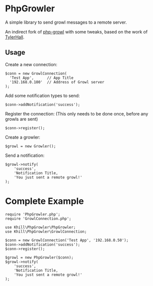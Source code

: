 PhpGrowler
==========

A simple library to send growl messages to a remote server.

An indirect fork of [php-growl](https://github.com/tylerhall/php-growl) with some tweaks, based on the work of [TylerHall](https://github.com/tylerhall).


Usage
-----

Create a new connection:
```
$conn = new GrowlConnection(
  'Test App',      // App Title
  '192.168.0.100'  // Address of Growl server
);
```     

Add some notification types to send:
```
$conn->addNotification('success');
```    

Register the connection: (This only needs to be done once, before any growls are sent)
```
$conn->register();
```    

Create a growler:
```
$growl = new Growler();
```    

Send a notification:
```
$growl->notify(
    'success',
    'Notification Title,
    'You just sent a remote growl!'
);
```   


Complete Example
================

```
require 'PhpGrowler.php';
require 'GrowlConnection.php';

use Khill\PhpGrowler\PhpGrowler;
use Khill\PhpGrowler\GrowlConnection;

$conn = new GrowlConnection('Test App', '192.168.0.50');
$conn->addNotification('success');
$conn->register();

$growl = new PhpGrowler($conn);
$growl->notify(
    'success',
    'Notification Title,
    'You just sent a remote growl!'
);
```
